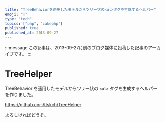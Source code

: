 ```yaml
---
title: "TreeBehaviorを適用したモデルからツリー状の<ul>タグを生成するヘルパー"
emoji: "🐘"
type: "tech"
topics: ["php", "cakephp"]
published: true
published_at: 2013-09-27
---
```


:::message
この記事は、2013-09-27に別のブログ媒体に投稿した記事のアーカイブです。
:::

# TreeHelper

TreeBehavior を適用したモデルからツリー状の `<ul>` タグを生成するヘルパーを作りました。

<https://github.com/ttskch/TreeHelper>

よろしければどうぞ。
